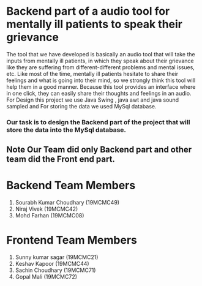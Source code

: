 # Backend part of a audio tool for mentally ill patients to speak their grievance
The tool that we have developed is basically an audio tool that will take the inputs from mentally ill patients, in which they speak about their grievance like they are suffering from different-different problems and mental issues, etc. Like most of the time, mentally ill patients hesitate to share their feelings and what is going into their mind, so we strongly think this tool will help them in a good manner. Because this tool provides an interface where in one click, they can easily share their thoughts and feelings in an audio. For Design this project we use Java Swing , java awt and java sound sampled and For storing the data we used MySql database. 

### Our task is to design the Backend part of the project that will store the data into the MySql database. 

## Note Our Team did only Backend part and other team did the Front end part.

# Backend Team Members

1. Sourabh Kumar Choudhary (19MCMC49)
2. Niraj Vivek (19MCMC42)
3. Mohd Farhan (19MCMC08)

# Frontend Team Members 

1. Sunny kumar sagar (19MCMC21)
2. Keshav Kapoor (19MCMC44)
3. Sachin Choudhary (19MCMC71)
4. Gopal Mali (19MCMC72)
